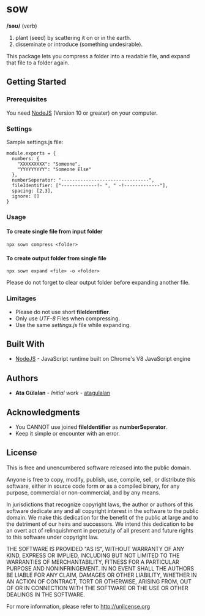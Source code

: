 # sow
__/səʊ/__ (verb)
1. plant (seed) by scattering it on or in the earth.
2. disseminate or introduce (something undesirable).

This package lets you compress a folder into a readable file, and expand that file to a folder again.

##  Getting Started
### Prerequisites
You need [NodeJS](https://nodejs.org/en/download/) (Version 10 or greater) on your computer.


### Settings
Sample settings.js file:
```
module.exports = {
  numbers: {
    "XXXXXXXXX": "Someone",
    "YYYYYYYYY": "Someone Else"
  },
  numberSeperator: "--------------------------------",
  fileIdentifier: ["-------------!- ", " -!-------------"],
  spacing: [2,3],
  ignore: []
}
```

### Usage
#### To create single file from input folder
```
npx sown compress <folder>
```

#### To create output folder from single file
```
npx sown expand <file> -o <folder>
```
Please do not forget to clear output folder before expanding another file.

### Limitages
- Please do not use short __fileIdentifier__.
- Only use _UTF-8_ Files when compressing.
- Use the same _settings.js_ file while expanding.

## Built With

* [NodeJS](https://nodejs.org/en/) - JavaScript runtime built on Chrome's V8 JavaScript engine

## Authors

* **Ata Gülalan** - *Initial work* - [atagulalan](https://github.com/atagulalan)

## Acknowledgments

- You CANNOT use joined __fileIdentifier__ as __numberSeperator__.
- Keep it simple or encounter with an error.

## License

This is free and unencumbered software released into the public domain.

Anyone is free to copy, modify, publish, use, compile, sell, or
distribute this software, either in source code form or as a compiled
binary, for any purpose, commercial or non-commercial, and by any
means.

In jurisdictions that recognize copyright laws, the author or authors
of this software dedicate any and all copyright interest in the
software to the public domain. We make this dedication for the benefit
of the public at large and to the detriment of our heirs and
successors. We intend this dedication to be an overt act of
relinquishment in perpetuity of all present and future rights to this
software under copyright law.

THE SOFTWARE IS PROVIDED "AS IS", WITHOUT WARRANTY OF ANY KIND,
EXPRESS OR IMPLIED, INCLUDING BUT NOT LIMITED TO THE WARRANTIES OF
MERCHANTABILITY, FITNESS FOR A PARTICULAR PURPOSE AND NONINFRINGEMENT.
IN NO EVENT SHALL THE AUTHORS BE LIABLE FOR ANY CLAIM, DAMAGES OR
OTHER LIABILITY, WHETHER IN AN ACTION OF CONTRACT, TORT OR OTHERWISE,
ARISING FROM, OUT OF OR IN CONNECTION WITH THE SOFTWARE OR THE USE OR
OTHER DEALINGS IN THE SOFTWARE.

For more information, please refer to <http://unlicense.org>
